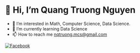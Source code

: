 # 👋 Hi, I’m Quang Truong Nguyen
- 👀 I’m interested in  Math, Computer Science, Data Science.
- 🌱 I’m currently learning Data Science
- 📫 How to reach me nqtruong.mcs@gmail.com

[![Facebook]([đường_dẫn_đến_hình_ảnh_facebook](https://www.google.com/imgres?imgurl=https%3A%2F%2Fimg.freepik.com%2Fpremium-vector%2Fblue-social-media-logo_197792-1759.jpg&tbnid=qqCbF5ZfN1KRuM&vet=12ahUKEwi717-L1oWAAxVIz6ACHYxXDK4QMygFegUIARDLAQ..i&imgrefurl=https%3A%2F%2Fwww.freepik.com%2Ffree-photos-vectors%2Ffacebook&docid=nvtpn274kvYKaM&w=626&h=626&q=facebook%20icon&ved=2ahUKEwi717-L1oWAAxVIz6ACHYxXDK4QMygFegUIARDLAQ)https://www.google.com/imgres?imgurl=https%3A%2F%2Fimg.freepik.com%2Fpremium-vector%2Fblue-social-media-logo_197792-1759.jpg&tbnid=qqCbF5ZfN1KRuM&vet=12ahUKEwi717-L1oWAAxVIz6ACHYxXDK4QMygFegUIARDLAQ..i&imgrefurl=https%3A%2F%2Fwww.freepik.com%2Ffree-photos-vectors%2Ffacebook&docid=nvtpn274kvYKaM&w=626&h=626&q=facebook%20icon&ved=2ahUKEwi717-L1oWAAxVIz6ACHYxXDK4QMygFegUIARDLAQ)]([liên_kết_trang_facebook](https://www.facebook.com/truong.nguyenquang.7758?mibextid=ZbWKwL))

<!---
QuangTruong-Nguyen/QuangTruong-Nguyen is a ✨ special ✨ repository because its `README.md` (this file) appears on your GitHub profile.
You can click the Preview link to take a look at your changes.
--->
